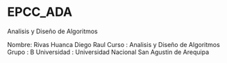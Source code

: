 # EPCC_ADA
Analisis y Diseño de Algoritmos

Nombre: Rivas Huanca Diego Raul
Curso : Analisis y Diseño de Algoritmos
Grupo : B
Universidad : Universidad Nacional San Agustin de Arequipa
